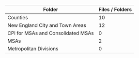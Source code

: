 | Folder                             |   Files / Folders |
|------------------------------------|-------------------|
| Counties                           |                10 |
| New England City and Town Areas    |                12 |
| CPI for MSAs and Consolidated MSAs |                 0 |
| MSAs                               |                 2 |
| Metropolitan Divisions             |                 0 |